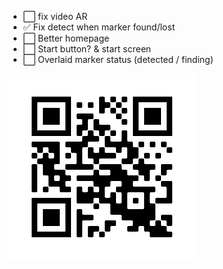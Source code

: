 - ⬜ fix video AR
- ✅ Fix detect when marker found/lost
- ⬜ Better homepage
- ⬜ Start button? & start screen
- ⬜ Overlaid marker status (detected / finding)

![](files/frame.png?raw=true)
